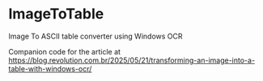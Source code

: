 # ImageToTable
Image To ASCII table converter using Windows OCR

Companion code for the article at https://blog.revolution.com.br/2025/05/21/transforming-an-image-into-a-table-with-windows-ocr/
